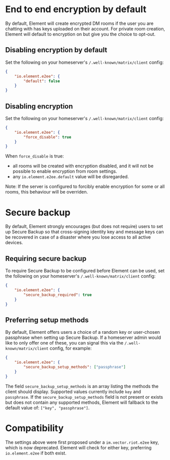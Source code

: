 # End to end encryption by default

By default, Element will create encrypted DM rooms if the user you are chatting with has keys uploaded on their account.
For private room creation, Element will default to encryption on but give you the choice to opt-out.

## Disabling encryption by default

Set the following on your homeserver's
`/.well-known/matrix/client` config:

```json
{
    "io.element.e2ee": {
        "default": false
    }
}
```

## Disabling encryption

Set the following on your homeserver's
`/.well-known/matrix/client` config:

```json
{
    "io.element.e2ee": {
        "force_disable": true
    }
}
```

When `force_disable` is true:

-   all rooms will be created with encryption disabled, and it will not be possible to enable
    encryption from room settings.
-   any `io.element.e2ee.default` value will be disregarded.

Note: If the server is configured to forcibly enable encryption for some or all rooms,
this behaviour will be overriden.

# Secure backup

By default, Element strongly encourages (but does not require) users to set up
Secure Backup so that cross-signing identity key and message keys can be
recovered in case of a disaster where you lose access to all active devices.

## Requiring secure backup

To require Secure Backup to be configured before Element can be used, set the
following on your homeserver's `/.well-known/matrix/client` config:

```json
{
    "io.element.e2ee": {
        "secure_backup_required": true
    }
}
```

## Preferring setup methods

By default, Element offers users a choice of a random key or user-chosen
passphrase when setting up Secure Backup. If a homeserver admin would like to
only offer one of these, you can signal this via the
`/.well-known/matrix/client` config, for example:

```json
{
    "io.element.e2ee": {
        "secure_backup_setup_methods": ["passphrase"]
    }
}
```

The field `secure_backup_setup_methods` is an array listing the methods the
client should display. Supported values currently include `key` and
`passphrase`. If the `secure_backup_setup_methods` field is not present or
exists but does not contain any supported methods, Element will fallback to the
default value of: `["key", "passphrase"]`.

# Compatibility

The settings above were first proposed under a `im.vector.riot.e2ee` key, which
is now deprecated. Element will check for either key, preferring
`io.element.e2ee` if both exist.
